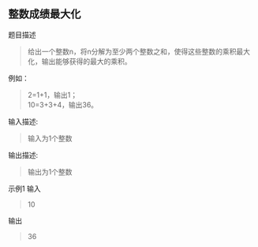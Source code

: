 ## 整数成绩最大化

题目描述

> 给出一个整数n，将n分解为至少两个整数之和，使得这些整数的乘积最大化，输出能够获得的最大的乘积。

例如：

> 2=1+1，输出1；  
> 10=3+3+4，输出36。

输入描述:

> 输入为1个整数

输出描述:

> 输出为1个整数

示例1
输入

> 10

输出

> 36